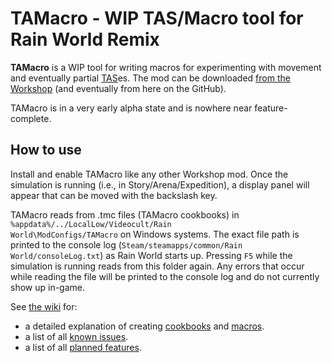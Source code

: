# TAMacro - WIP TAS/Macro tool for Rain World Remix

**TAMacro** is a WIP tool for writing macros for experimenting with movement and eventually partial [TAS](https://en.wikipedia.org/wiki/Tool-assisted_speedrun)es.
The mod can be downloaded [from the Workshop](https://steamcommunity.com/sharedfiles/filedetails/?id=3163948083) (and eventually from here on the GitHub).

TAMacro is in a very early alpha state and is nowhere near feature-complete.

## How to use
Install and enable TAMacro like any other Workshop mod.
Once the simulation is running (i.e., in Story/Arena/Expedition), a display panel will appear that can be moved with the backslash key.

TAMacro reads from .tmc files (TAMacro cookbooks) in <code>%appdata%/../LocalLow/Videocult/Rain World\ModConfigs/TAMacro</code> on Windows systems.
The exact file path is printed to the console log (<code>Steam/steamapps/common/Rain World/consoleLog.txt</code>) as Rain World starts up.
Pressing <code>F5</code> while the simulation is running reads from this folder again.
Any errors that occur while reading the file will be printed to the console log and do not currently show up in-game.

See [the wiki](https://github.com/alphappy/TAMacro/wiki) for:
- a detailed explanation of creating [cookbooks](https://github.com/alphappy/TAMacro/wiki/Cookbook) and [macros](https://github.com/alphappy/TAMacro/wiki/Macro).
- a list of all [known issues](https://github.com/alphappy/TAMacro/wiki/Known-issues).
- a list of all [planned features](https://github.com/alphappy/TAMacro/wiki/Planned-features).
